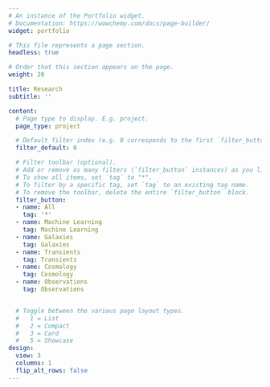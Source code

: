 ```yaml
---
# An instance of the Portfolio widget.
# Documentation: https://wowchemy.com/docs/page-builder/
widget: portfolio

# This file represents a page section.
headless: true

# Order that this section appears on the page.
weight: 20

title: Research
subtitle: ''

content:
  # Page type to display. E.g. project.
  page_type: project

  # Default filter index (e.g. 0 corresponds to the first `filter_button` instance below).
  filter_default: 0

  # Filter toolbar (optional).
  # Add or remove as many filters (`filter_button` instances) as you like.
  # To show all items, set `tag` to "*".
  # To filter by a specific tag, set `tag` to an existing tag name.
  # To remove the toolbar, delete the entire `filter_button` block.
  filter_button:
  - name: All
    tag: '*'
  - name: Machine Learning
    tag: Machine Learning
  - name: Galaxies
    tag: Galaxies
  - name: Transients
    tag: Transients
  - name: Cosmology
    tag: Cosmology
  - name: Observations
    tag: Observations


  # Toggle between the various page layout types.
  #   1 = List
  #   2 = Compact
  #   3 = Card
  #   5 = Showcase
design:
  view: 3
  columns: 1
  flip_alt_rows: false
---
```

